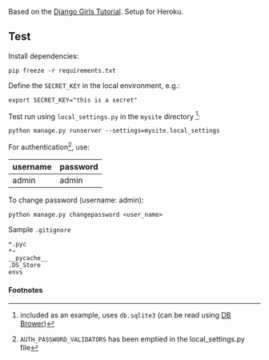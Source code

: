 Based on the [Django Girls Tutorial](https://tutorial.djangogirls.org/en/). Setup for Heroku.

## Test
Install dependencies:
```
pip freeze -r requirements.txt
```

Define the `SECRET_KEY` in the local environment, e.g.:
```
export SECRET_KEY="this is a secret"
```

Test run using `local_settings.py` in the `mysite` directory [^1]:
```
python manage.py runserver --settings=mysite.local_settings
```

For authentication[^2], use:

| username | password |
|--|--|
| admin | admin |

To change password (username: admin):
```
python manage.py changepassword <user_name>
```

Sample `.gitignore`
```
*.pyc
*~
__pycache__
.DS_Store
envs
```
#### Footnotes
[^1]: included as an example, uses `db.sqlite3` (can be read using [DB Brower](https://sqlitebrowser.org/))

[^2]: `AUTH_PASSWORD_VALIDATORS` has been emptied in the local_settings.py file

